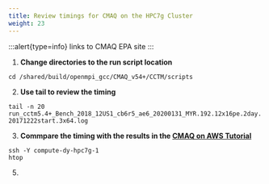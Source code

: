 ```yaml
---
title: Review timings for CMAQ on the HPC7g Cluster
weight: 23
---
```


:::alert{type=info}
links to CMAQ EPA site
:::


1. **Change directories to the run script location**

`cd /shared/build/openmpi_gcc/CMAQ_v54+/CCTM/scripts`


2. **Use tail to review the timing**

`tail -n 20 run_cctm5.4+_Bench_2018_12US1_cb6r5_ae6_20200131_MYR.192.12x16pe.2day.20171222start.3x64.log`


3. **Commpare the timing with the results in the [CMAQ on AWS Tutorial](https://pcluster-cmaq.readthedocs.io/en/latest/user_guide_pcluster/Performance-Opt/performance-optimization.html#benchmark-timing-for-hpc7g-16xlarge-with-64-processors-per-node)**

```
ssh -Y compute-dy-hpc7g-1
htop
```

5. 
